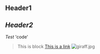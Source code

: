 **Header1**
----------
*Header2*
-------
*Test*
'code'
> This is block
[This is a link](http://google.com)
![giraff.jpg](https://www.pexels.com/search/giraffe/)
